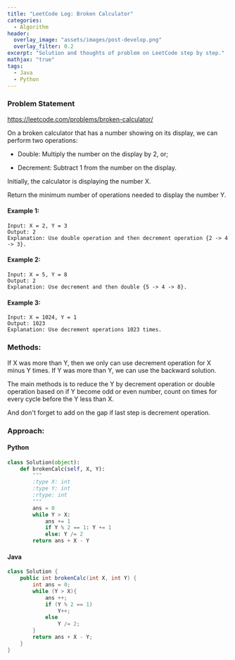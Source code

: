 ```yaml
---
title: "LeetCode Log: Broken Calculator"
categories:
  - Algorithm
header:
  overlay_image: "assets/images/post-develop.png"
  overlay_filter: 0.2
excerpt: "Solution and thoughts of problem on LeetCode step by step."
mathjax: "true"
tags:
  - Java
  - Python
---
```


### Problem Statement

https://leetcode.com/problems/broken-calculator/

On a broken calculator that has a number showing on its display, we can perform two operations:

* Double: Multiply the number on the display by 2, or;

* Decrement: Subtract 1 from the number on the display.

Initially, the calculator is displaying the number X.

Return the minimum number of operations needed to display the number Y.

#### Example 1:

```
Input: X = 2, Y = 3
Output: 2
Explanation: Use double operation and then decrement operation {2 -> 4 -> 3}.
```

#### Example 2:

```
Input: X = 5, Y = 8
Output: 2
Explanation: Use decrement and then double {5 -> 4 -> 8}.
```

#### Example 3:

```
Input: X = 1024, Y = 1
Output: 1023
Explanation: Use decrement operations 1023 times.
```

### Methods:

If X was more than Y, then we only can use decrement operation for X minus Y times. If Y was more than Y, we can use the backward solution. 

The main methods is to reduce the Y by decrement operation or double operation based on if Y become odd or even number, count on times for every cycle before the Y less than X.

And don't forget to add on the gap if last step is decrement operation.

### Approach:

#### Python

```python
class Solution(object):
    def brokenCalc(self, X, Y):
        """
        :type X: int
        :type Y: int
        :rtype: int
        """
        ans = 0
        while Y > X:
            ans += 1
            if Y % 2 == 1: Y += 1
            else: Y /= 2
        return ans + X - Y
```

#### Java

```java
class Solution {
    public int brokenCalc(int X, int Y) {
        int ans = 0;
        while (Y > X){
            ans ++;
            if (Y % 2 == 1)
                Y++;
            else
                Y /= 2;
        }
        return ans + X - Y;
    }
}
```
